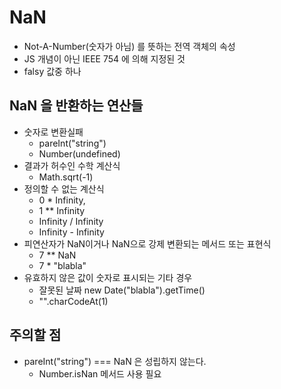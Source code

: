 # NaN

- Not-A-Number(숫자가 아님) 를 뜻하는 전역 객체의 속성
- JS 개념이 아닌 IEEE 754 에 의해 지정된 것
- falsy 값중 하나

## NaN 을 반환하는 연산들

- 숫자로 변환실패
  - pareInt("string")
  - Number(undefined)
- 결과가 허수인 수학 계산식
  - Math.sqrt(-1)
- 정의할 수 없는 계산식
  - 0 \* Infinity,
  - 1 \*\* Infinity
  - Infinity / Infinity
  - Infinity - Infinity
- 피연산자가 NaN이거나 NaN으로 강제 변환되는 메서드 또는 표현식
  - 7 \*\* NaN
  - 7 \* "blabla"
- 유효하지 않은 값이 숫자로 표시되는 기타 경우
  - 잘못된 날짜 new Date("blabla").getTime()
  - "".charCodeAt(1)

## 주의할 점

- pareInt("string") === NaN 은 성립하지 않는다.
  - Number.isNan 메서드 사용 필요
